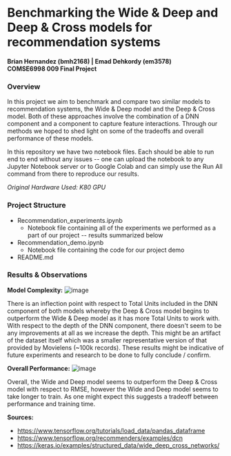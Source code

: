 # Benchmarking the Wide & Deep and Deep & Cross models for recommendation systems
**Brian Hernandez (bmh2168) | Emad Dehkordy (em3578)**  
**COMSE6998 009 Final Project**

### Overview

In this project we aim to benchmark and compare two similar models to recommendation systems, the Wide & Deep model and the Deep & Cross model. Both of these approaches involve the combination of a DNN component and a component to capture feature interactions. Through our methods we hoped to shed light on some of the tradeoffs and overall performance of these models.

In this repository we have two notebook files. Each should be able to run end to end without any issues -- one can upload the notebook to any Jupyter Notebook server or to Google Colab and can simply use the Run All command from there to reproduce our results.

*Original Hardware Used: K80 GPU*

### Project Structure
* Recommendation_experiments.ipynb
  * Notebook file containing all of the experiments we performed as a part of our project -- results summarized below
* Recommendation_demo.ipynb 
  * Notebook file containing the code for our project demo
* README.md

### Results & Observations

**Model Complexity:**
![image](https://user-images.githubusercontent.com/11566480/167333277-6d556095-f12b-4a31-b155-c0f3289a7935.png)

There is an inflection point with respect to Total Units included in the DNN component of both models whereby the Deep & Cross model begins to outperform the Wide & Deep model as it has more Total Units to work with. With respect to the depth of the DNN component, there doesn't seem to be any improvements at all as we increase the depth. This might be an artifact of the dataset itself which was a smaller representative version of that provided by Movielens (~100k records). These results might be indicative of future experiments and research to be done to fully conclude / confirm.


**Overall Performance:**
![image](https://user-images.githubusercontent.com/11566480/167333572-dafb0fc6-3c18-4bd3-9262-92e0553d02df.png)

Overall, the Wide and Deep model seems to outperform the Deep & Cross model with respect to RMSE, however the Wide and Deep model seems to take longer to train. As one might expect this suggests a tradeoff between performance and training time.

**Sources:** 
- https://www.tensorflow.org/tutorials/load_data/pandas_dataframe
- https://www.tensorflow.org/recommenders/examples/dcn 
- https://keras.io/examples/structured_data/wide_deep_cross_networks/ 
